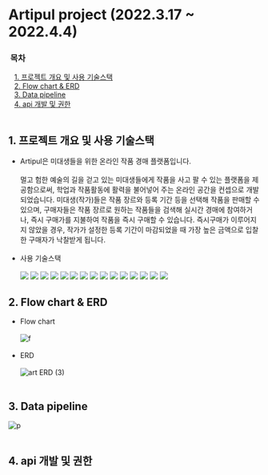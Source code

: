 # Artipul project (2022.3.17 ~ 2022.4.4)

<h3>&nbsp;목차</h3>
  
  &nbsp;&nbsp;&nbsp;[1. 프로젝트 개요 및 사용 기술스택](#1.-프로젝트-개요-및-사용-기술스택)<br>
  &nbsp;&nbsp;&nbsp;[2. Flow chart & ERD](#2.-flow-chart-&-erd)<br>
  &nbsp;&nbsp;&nbsp;[3. Data pipeline](#3.-data-pipeline)<br>
  &nbsp;&nbsp;&nbsp;[4. api 개발 및 권한](#4.-api-개발-및-권한)<br><br>
  
## 1. 프로젝트 개요 및 사용 기술스택
* Artipul은 미대생들을 위한 온라인 작품 경매 플랫폼입니다. <br><br>
  멀고 험한 예술의 길을 걷고 있는 미대생들에게 작품을 사고 팔 수 있는 플랫폼을 제공함으로써, 학업과 작품활동에 활력을 불어넣어 주는 온라인 공간을 컨셉으로 개발되었습니다.
  미대생(작가)들은 작품 장르와 등록 기간 등을 선택해 작품을 판매할 수 있으며, 구매자들은 작품 장르로 원하는 작품들을 검색해 실시간 경매에 참여하거나, 
  즉시 구매가를 지불하여 작품을 즉시 구매할 수 있습니다. 즉시구매가 이루어지지 않았을 경우, 작가가 설정한 등록 기간이 마감되었을 때 가장 높은 금액으로 입찰한 구매자가 낙찰받게 됩니다. <br><br>
* 사용 기술스택 <br><br>
  <img src="https://img.shields.io/badge/JavaScript-FFF064?style=for-the-badge&logo=JavaScript&logoColor=black">
  <img src="https://img.shields.io/badge/TypeScript-0078FF?style=for-the-badge&logo=TypeScript&logoColor=white">
  <img src="https://img.shields.io/badge/Node.js-7AF67A?style=for-the-badge&logo=Node.js&logoColor=black">
  <img src="https://img.shields.io/badge/NestJS-FF0000?style=for-the-badge&logo=NestJS&logoColor=white">
  <img src="https://img.shields.io/badge/TypefORM-FF8C0A?style=for-the-badge&logo=Typeform&logoColor=black">
  <img src="https://img.shields.io/badge/MySQL-4479A1?style=for-the-badge&logo=MySQL&logoColor=white">
  <img src="https://img.shields.io/badge/Redis-DC382D?style=for-the-badge&logo=Redis&logoColor=white">
  <img src="https://img.shields.io/badge/ElasticSearch-2CE0BC?style=for-the-badge&logo=Elasticsearch&logoColor=white">
  <img src="https://img.shields.io/badge/Logstash-010101?style=for-the-badge&logo=Logstash&logoColor=white">
  <img src="https://img.shields.io/badge/Socket.io-F9FFFF?style=for-the-badge&logo=Socket.io&logoColor=black">
  <img src="https://img.shields.io/badge/GraphQL-E10098?style=for-the-badge&logo=GraphQL&logoColor=white">
  <img src="https://img.shields.io/badge/Docker-2496ED?style=for-the-badge&logo=Docker&logoColor=white">
  <img src="https://img.shields.io/badge/Git-F05032?style=for-the-badge&logo=Git&logoColor=white">
  <img src="https://img.shields.io/badge/GCP-4285F4?style=for-the-badge&logo=Google Cloud&logoColor=white">
  <img src="https://img.shields.io/badge/GitHub-000000?style=for-the-badge&logo=GitHub&logoColor=white">

## 2. Flow chart & ERD
* Flow chart <br><br>
![f](https://user-images.githubusercontent.com/81277145/169238415-f01674f0-9d00-4f5e-8b99-f4bd37f398b1.png)
<br><br>
* ERD <br><br>
![art ERD (3)](https://user-images.githubusercontent.com/81277145/169240107-dd14c2a6-bc59-4414-9209-e5833520bfb9.png)
<br><br>
## 3. Data pipeline
![p](https://user-images.githubusercontent.com/81277145/169240966-b43b0cce-3b1d-4658-8968-b6f343c91c86.jpg)
<br><br>

## 4. api 개발 및 권한
